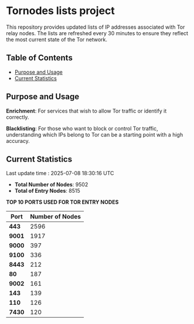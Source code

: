 # Tornodes lists project

This repository provides updated lists of IP addresses associated with Tor relay nodes. The lists are refreshed every 30 minutes to ensure they reflect the most current state of the Tor network.

## Table of Contents

- [Purpose and Usage](#purpose-and-usage)
- [Current Statistics](#current-statistics)


## Purpose and Usage

**Enrichment**: For services that wish to allow Tor traffic or identify it correctly.

**Blacklisting**: For those who want to block or control Tor traffic, understanding which IPs belong to Tor can be a starting point with a high accuracy.

## Current Statistics

Last update time : 2025-07-08 18:30:16 UTC

- **Total Number of Nodes**: 9502
- **Total of Entry Nodes**: 8515

**TOP 10 PORTS USED FOR TOR ENTRY NODES**

| **Port** | **Number of Nodes** |
|------|-----------------|
| **443**   | 2596  |
| **9001**   | 1917  |
| **9000**   | 397  |
| **9100**   | 336  |
| **8443**   | 212  |
| **80**   | 187  |
| **9002**   | 161  |
| **143**   | 139  |
| **110**   | 126  |
| **7430**   | 120  |


